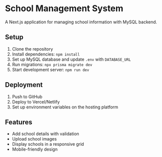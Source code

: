 # School Management System

A Next.js application for managing school information with MySQL backend.

## Setup
1. Clone the repository
2. Install dependencies: `npm install`
3. Set up MySQL database and update `.env` with `DATABASE_URL`
4. Run migrations: `npx prisma migrate dev`
5. Start development server: `npm run dev`

## Deployment
1. Push to GitHub
2. Deploy to Vercel/Netlify
3. Set up environment variables on the hosting platform

## Features
- Add school details with validation
- Upload school images
- Display schools in a responsive grid
- Mobile-friendly design